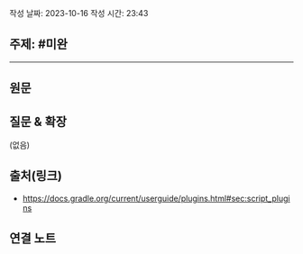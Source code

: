 작성 날짜: 2023-10-16
작성 시간: 23:43

## 주제: #미완

----
## 원문


## 질문 & 확장

(없음)

## 출처(링크)
- https://docs.gradle.org/current/userguide/plugins.html#sec:script_plugins

## 연결 노트










